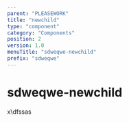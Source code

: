 ```yaml
---
parent: "PLEASEWORK"
title: "newchild"
type: "component"
category: "Components"
position: 2
version: 1.0
menuTitle: "sdweqwe-newchild"
prefix: "sdweqwe"
---
```


# sdweqwe-newchild

<!-- > This component was based on the sdweqwe-newchild component of [Vuetify](https://vuetifyjs.com/en/components/sdweqwe-newchild/ "Vuetify's sdweqwe-newchild component")

## Usage -->

x\dfssas

<!-- Component template need to be here -->

<doc-component :file="'PLEASEWORK/sdweqwe/PLEASEWORK_sdweqwe-newchild'" :name="'sdweqwe-newchild'"></doc-component >
